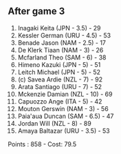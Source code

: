 ## After game 3

1.  Inagaki Keita (JPN - 3.5) - 29
2.  Kessler German (URU - 4.5) - 53
3.  Benade Jason (NAM - 2.5) - 17
4.  De Klerk Tiaan (NAM - 3) - 26
5.  Mcfarland Theo (SAM - 6) - 38
6.  Himeno Kazuki (JPN - 5) - 51
7.  Leitch Michael (JPN - 5) - 52
8.  (c) Savea Ardie (NZL - 7) - 92
9.  Arata Santiago (URU - 7) - 52
10. Mckenzie Damian (NZL - 10) - 69
11. Capuozzo Ange (ITA - 5) - 42
12. Mouton Gerswin (NAM - 3) - 56
13. Paia'aua Duncan (SAM - 6.5) - 47
14. Jordan Will (NZL - 8) - 89
15. Amaya Baltazar (URU - 3.5) - 53

Points : 858 - Cost: 79.5
